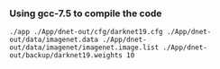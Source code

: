 ### Using gcc-7.5 to compile the code

```
./app ./App/dnet-out/cfg/darknet19.cfg ./App/dnet-out/data/imagenet.data ./App/dnet-out/data/imagenet/imagenet.image.list ./App/dnet-out/backup/darknet19.weights 10
```
